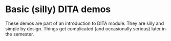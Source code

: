 # Basic (silly) DITA demos

These demos are part of an introduction to DITA module. They are silly and simple by design. Things get complicated (and occasionally serious) later in the semester.
